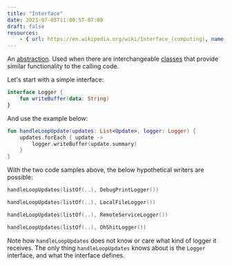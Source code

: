 ```yaml
---
title: "Interface"
date: 2021-07-05T11:00:57-07:00
draft: false
resources:
    - { url: https://en.wikipedia.org/wiki/Interface_(computing), name: Wikipedia }
---
```


An [abstraction](/glossary/abstraction). Used when there are interchangeable [classes](/glossary/class) that provide similar functionality to the calling code. 

Let's start with a simple interface:

```kotlin
interface Logger {
    fun writeBuffer(data: String)
}
```

And use the example below:

```kotlin
fun handleLoopUpdate(updates: List<Update>, logger: Logger) {
    updates.forEach { update ->
        logger.writeBuffer(update.summary)
    }   
}
```

With the two code samples above, the below hypothetical writers are possible:

```kotlin
handleLoopUpdates(listOf(..), DebugPrintLogger())

handleLoopUpdates(listOf(..), LocalFileLogger())

handleLoopUpdates(listOf(..), RemoteServiceLogger())

handleLoopUpdates(listOf(..), OhShitLogger())
```

Note how `handleLoopUpdates` does not know or care what kind of logger it receives. The only thing `handleLoopUpdates` knows about is the `Logger` interface, and what the interface defines.
